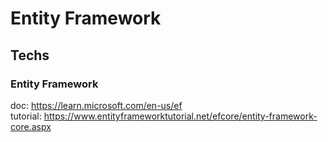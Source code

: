 # Entity Framework

## Techs

### Entity Framework

doc: <https://learn.microsoft.com/en-us/ef>  
tutorial: <https://www.entityframeworktutorial.net/efcore/entity-framework-core.aspx>  
